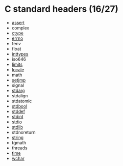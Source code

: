 # **C** standard headers (16/27)

* [assert](https://github.com/duckafire/Small_Projects/blob/main/summaries/c/assert.md)
* complex
* [ctype](https://github.com/duckafire/Small_Projects/blob/main/summaries/c/ctype.md)
* [errno](https://github.com/duckafire/Small_Projects/blob/main/summaries/c/errno.md)
* fenv
* float
* [inttypes](https://github.com/duckafire/Small_Projects/blob/main/summaries/c/inttypes.md)
* iso646
* [limits](https://github.com/duckafire/Small_Projects/blob/main/summaries/c/limits.md)
* [locale](https://github.com/duckafire/Small_Projects/blob/main/summaries/c/locale.md)
* math
* [setjmp](https://github.com/duckafire/Small_Projects/blob/main/summaries/c/setjmp.md)
* signal
* [stdarg](https://github.com/duckafire/Small_Projects/blob/main/summaries/c/stdarg.md)
* stdalign
* stdatomic
* [stdbool](https://github.com/duckafire/Small_Projects/blob/main/summaries/c/stdbool.md)
* [stddef](https://github.com/duckafire/Small_Projects/blob/main/summaries/c/stddef.md)
* [stdint](https://github.com/duckafire/Small_Projects/blob/main/summaries/c/stdint.md)
* [stdio](https://github.com/duckafire/Small_Projects/blob/main/summaries/c/stdio.md)
* [stdlib](https://github.com/duckafire/Small_Projects/blob/main/summaries/c/stdlib.md)
* stdnoreturn
* [string](https://github.com/duckafire/Small_Projects/blob/main/summaries/c/string.md)
* tgmath
* threads
* [time](https://github.com/duckafire/Small_Projects/blob/main/summaries/c/time.md)
* [wchar](https://github.com/duckafire/Small_Projects/blob/main/summaries/c/wchar.md)
